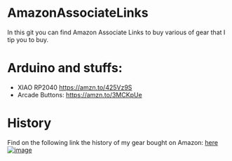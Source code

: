 # AmazonAssociateLinks
In this git you can find Amazon Associate Links to buy various of gear that I tip you to buy.



# Arduino and stuffs:

- XIAO RP2040 https://amzn.to/425Vz9S 
- Arcade Buttons: https://amzn.to/3MCKpUe


# History 

Find on the following link the history of my gear bought on Amazon: [here](BoughtHistory.md)
[![image](https://github.com/EloiStree/AmazonAssociateLinks/assets/20149493/0ee61ebc-a4c9-4930-9024-1ac0476bca83)](BoughtHistory.md)

